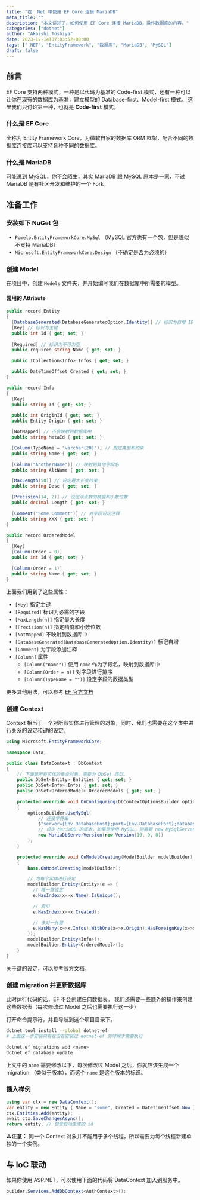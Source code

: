 ```yaml
---
title: "在 .Net 中使用 EF Core 连接 MariaDB"
meta_title: ""
description: "本文讲述了，如何使用 EF Core 连接 MariaDB，操作数据库的内容。"
categories: ["dotnet"]
author: "Akaishi Toshiya"
date: 2023-12-14T07:03:52+08:00
tags: [".NET", "EntityFramework", "数据库", "MariaDB", "MySQL"]
draft: false
---
```


## 前言

EF Core 支持两种模式，一种是以代码为基准的 Code-first 模式，还有一种可以让你在现有的数据库为基准，建立模型的 Database-first、Model-first 模式。
这里我们只讨论第一种，也就是 **Code-first** 模式。

### 什么是 EF Core

全称为 Entity Framework Core，为微软自家的数据库 ORM 框架，配合不同的数据库连接库可以支持各种不同的数据库。

### 什么是 MariaDB

可能说到 MySQL，你不会陌生，其实 MariaDB 跟 MySQL 原本是一家，不过 MariaDB 是有社区开发和维护的一个 Fork。

## 准备工作

### 安装如下 NuGet 包

- `Pomelo.EntityFrameworkCore.MySql` （MySQL 官方也有一个包，但是貌似不支持 MariaDB）
- `Microsoft.EntityFrameworkCore.Design` （不确定是否为必须的）

### 创建 Model

在项目中，创建 `Models` 文件夹，并开始编写我们在数据库中所需要的模型。

#### 常用的 Attribute

```C#
public record Entity
{
  [DatabaseGenerated(DatabaseGeneratedOption.Identity)] // 标识为自增 ID，自增必须为整数类型。
  [Key] // 标识为主键
  public int Id { get; set; }
  
  [Required] // 标识为不可为空
  public required string Name { get; set; }

  public ICollection<Info> Infos { get; set; }

  public DateTimeOffset Created { get; set; }
}

public record Info
{
  [Key]
  public string Id { get; set; }

  public int OriginId { get; set; }
  public Entity Origin { get; set; }

  [NotMapped] // 不会映射到数据库中
  public string MetaId { get; set; }

  [Column(TypeName = "varchar(20)")] // 指定类型和约束
  public string Name { get; set; }

  [Column("AnotherName")] // 映射到其他字段名
  public string AltName { get; set; }

  [MaxLength(50)] // 设定最大长度约束
  public string Desc { get; set; }

  [Precision(14, 2)] // 设定浮点数的精度和小数位数
  public decimal Length { get; set; }

  [Comment("Some Comment")] // 对字段设定注释
  public string XXX { get; set; }
}

public record OrderedModel 
{
  [Key]
  [Column(Order = 0)]
  public int Id { get; set; }

  [Column(Order = 1)]
  public string Name { get; set; }
}
```

上面我们用到了这些属性：
* `[Key]` 指定主键
* `[Required]` 标识为必需的字段
* `[MaxLength(n)]` 指定最大长度
* `[Precision(n)]` 指定精度和小数位数
* `[NotMapped]` 不映射到数据库中
* `[DatabaseGenerated(DatabaseGeneratedOption.Identity)]` 标记自增
* `[Comment]` 为字段添加注释
* `[Column]` 属性
  * `[Column("name")]` 使用 `name` 作为字段名，映射到数据库中
  * `[Column(Order = n)]` 对字段进行排序
  * `[Column(TypeName = "")]` 设定字段的数据类型

更多其他用法，可以参考 [EF 官方文档](https://learn.microsoft.com/zh-cn/ef/core/modeling/entity-properties?tabs=data-annotations%2Cwithout-nrt)

### 创建 Context

Context 相当于一个对所有实体进行管理的对象，同时，我们也需要在这个类中进行关系的设定和键的设定。

```C#
using Microsoft.EntityFrameworkCore;

namespace Data;

public class DataContext : DbContext
{
    // 下面是所有实体的集合对象，需要为 DbSet 类型。
    public DbSet<Entity> Entities { get; set; }
    public DbSet<Info> Infos { get; set; }
    public DbSet<OrderedModel> OrderedModels { get; set; }

    protected override void OnConfiguring(DbContextOptionsBuilder optionsBuilder)
    {
        optionsBuilder.UseMySql(
            // 连接字符串
            $"server={Env.DatabaseHost};port={Env.DatabasePort};database={Env.DatabaseName};user={Env.DatabaseUser};password={Env.DatabasePassword};charset=utf8",
            // 设定 MariaDB 的版本，如果是使用 MySQL，则需要 new MySqlServerVersion。
            new MariaDbServerVersion(new Version(10, 9, 8))
        );
    }

    protected override void OnModelCreating(ModelBuilder modelBuilder)
    {
        base.OnModelCreating(modelBuilder);

        // 为每个实体进行设定
        modelBuilder.Entity<Entity>(e => {
          // 唯一键设定
          e.HasIndex(x=>x.Name).IsUnique();

          // 索引
          e.HasIndex(x=>x.Created);

          // 多对一外键
          e.HasMany(x=>x.Infos).WithOne(x=>x.Origin).HasForeignKey(x=>x.OriginId).IsRequired(false);
        });
        modelBuilder.Entity<Info>();
        modelBuilder.Entity<OrderedModel>();
    }
}
```

关于键的设定，可以参考[官方文档](https://learn.microsoft.com/zh-cn/ef/core/modeling/indexes?tabs=data-annotations)。

### 创建 migration 并更新数据库

此时运行代码的话，EF 不会创建任何数据表。
我们还需要一些额外的操作来创建这些数据表（每次修改过 Model 之后也需要执行这一步）

打开命令提示符，并且导航到这个项目目录下。

```bash
dotnet tool install --global dotnet-ef
# 上面这一步安装只有在没有安装过 dotnet-ef 的时候才需要执行

dotnet ef migrations add <name>
dotnet ef database update
```

上文中的 `name` 需要修改以下，每次修改过 Model 之后，你就应该生成一个 migration （类似于版本），而这个 `name` 是这个版本的标识。

### 插入样例

```C#
using var ctx = new DataContext();
var entity = new Entity { Name = "some", Created = DateTimeOffset.Now };
ctx.Entities.Add(entity);
await ctx.SaveChangesAsync();
return entity; // 包含自动生成的 id
```

**⚠️注意：** 同一个 Context 对象并不能用于多个线程，所以需要为每个线程新建单独的一个实例。

## 与 IoC 联动

如果你使用 ASP.NET，可以使用下面的代码将 DataContext 加入到服务中。

```C#
builder.Services.AddDbContext<AuthContext>();
```

